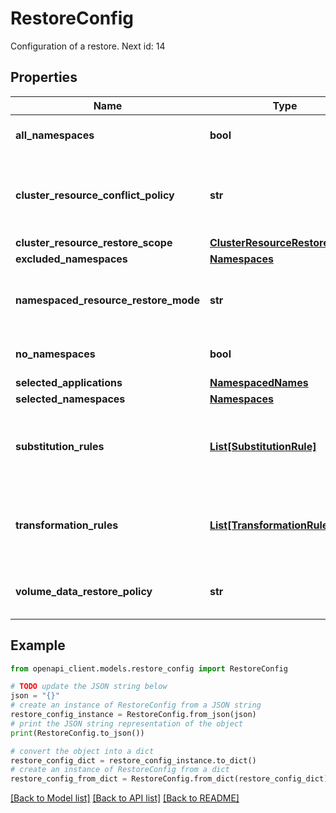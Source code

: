 # RestoreConfig

Configuration of a restore. Next id: 14

## Properties

Name | Type | Description | Notes
------------ | ------------- | ------------- | -------------
**all_namespaces** | **bool** | Restore all namespaced resources in the Backup if set to \&quot;True\&quot;. Specifying this field to \&quot;False\&quot; is an error. | [optional] 
**cluster_resource_conflict_policy** | **str** | Optional. Defines the behavior for handling the situation where cluster-scoped resources being restored already exist in the target cluster. This MUST be set to a value other than CLUSTER_RESOURCE_CONFLICT_POLICY_UNSPECIFIED if cluster_resource_restore_scope is not empty. | [optional] 
**cluster_resource_restore_scope** | [**ClusterResourceRestoreScope**](ClusterResourceRestoreScope.md) |  | [optional] 
**excluded_namespaces** | [**Namespaces**](Namespaces.md) |  | [optional] 
**namespaced_resource_restore_mode** | **str** | Optional. Defines the behavior for handling the situation where sets of namespaced resources being restored already exist in the target cluster. This MUST be set to a value other than NAMESPACED_RESOURCE_RESTORE_MODE_UNSPECIFIED. | [optional] 
**no_namespaces** | **bool** | Do not restore any namespaced resources if set to \&quot;True\&quot;. Specifying this field to \&quot;False\&quot; is not allowed. | [optional] 
**selected_applications** | [**NamespacedNames**](NamespacedNames.md) |  | [optional] 
**selected_namespaces** | [**Namespaces**](Namespaces.md) |  | [optional] 
**substitution_rules** | [**List[SubstitutionRule]**](SubstitutionRule.md) | Optional. A list of transformation rules to be applied against Kubernetes resources as they are selected for restoration from a Backup. Rules are executed in order defined - this order matters, as changes made by a rule may impact the filtering logic of subsequent rules. An empty list means no substitution will occur. | [optional] 
**transformation_rules** | [**List[TransformationRule]**](TransformationRule.md) | Optional. A list of transformation rules to be applied against Kubernetes resources as they are selected for restoration from a Backup. Rules are executed in order defined - this order matters, as changes made by a rule may impact the filtering logic of subsequent rules. An empty list means no transformation will occur. | [optional] 
**volume_data_restore_policy** | **str** | Optional. Specifies the mechanism to be used to restore volume data. Default: VOLUME_DATA_RESTORE_POLICY_UNSPECIFIED (will be treated as NO_VOLUME_DATA_RESTORATION). | [optional] 

## Example

```python
from openapi_client.models.restore_config import RestoreConfig

# TODO update the JSON string below
json = "{}"
# create an instance of RestoreConfig from a JSON string
restore_config_instance = RestoreConfig.from_json(json)
# print the JSON string representation of the object
print(RestoreConfig.to_json())

# convert the object into a dict
restore_config_dict = restore_config_instance.to_dict()
# create an instance of RestoreConfig from a dict
restore_config_from_dict = RestoreConfig.from_dict(restore_config_dict)
```
[[Back to Model list]](../README.md#documentation-for-models) [[Back to API list]](../README.md#documentation-for-api-endpoints) [[Back to README]](../README.md)



